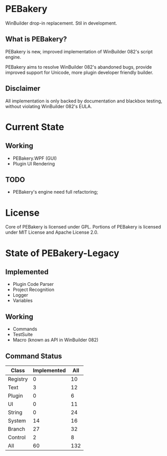 # PEBakery
WinBuilder drop-in replacement. Stil in development.

## What is PEBakery?
PEBakery is new, improved implementation of WinBuilder 082's script engine.

PEBakery aims to resolve WinBuilder 082's abandoned bugs, provide improved support for Unicode, more plugin developer friendly builder.

## Disclaimer
All implementation is only backed by documentation and blackbox testing, without violating WinBuilder 082's EULA.

# Current State
## Working
- PEBakery.WPF (GUI)
- Plugin UI Rendering

## TODO
- PEBakery's engine need full refactoring;


# License
Core of PEBakery is licensed under GPL.
Portions of PEBakery is licensed under MIT License and Apache License 2.0.

# State of PEBakery-Legacy
## Implemented
- Plugin Code Parser
- Project Recognition
- Logger
- Variables

## Working
- Commands
- TestSuite
- Macro (known as API in WinBuilder 082)


## Command Status
|   Class  | Implemented | All |
|----------|-------------|-----|
| Registry | 0  | 10  |
| Text     | 3  | 12  |
| Plugin   | 0  | 6   |
| UI       | 0  | 11  |
| String   | 0  | 24  |
| System   | 14 | 16  |
| Branch   | 27 | 32  |
| Control  | 2  | 8   |
| All      | 60 | 132 |
